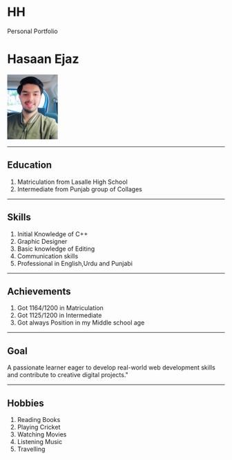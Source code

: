 # HH
Personal Portfolio
<!DOCTYPE html>
<html lang="en">

<head>
  <meta charset="UTF-8">
  <title>My-Resume</title>
</head>
<body>
<h1>Hasaan Ejaz</h1>
<img src="./WhatsApp Image 2025-06-12 at 12.39.57 PM.jpeg" alt="Hasaan's photo" height="150"/>
<hr/>
<h2>Education</h2>
<ol>
     <li>Matriculation from Lasalle High School</li>
    <li>Intermediate from Punjab group of Collages</li>
</ol>
<hr>
<h2>Skills</h2>
<ol>
   <li> Initial Knowledge of C++ </li>
   <li>Graphic Designer</li>
   <li>Basic knowledge of Editing</li>
   <li>Communication skills</li>
   <li>Professional in English,Urdu and Punjabi</li>
</ol>
  
<hr/>
<h2>Achievements</h2>
<ol>
    <li>Got 1164/1200 in Matriculation</li>
    <li>Got 1125/1200 in Intermediate</li>
    <li>Got always Position in my Middle school age </li>
</ol>
<hr>
<h2>Goal</h2>
<p>A passionate learner eager to develop real-world web development
     skills and contribute to creative digital projects."</p>
     <hr>
<h2>Hobbies</h2>
<ol>
    <li>Reading Books</li>
    <li>Playing Cricket</li>
    <li>Watching Movies</li>
    <li>Listening Music</li>
    <li>Travelling</li>
</body>
